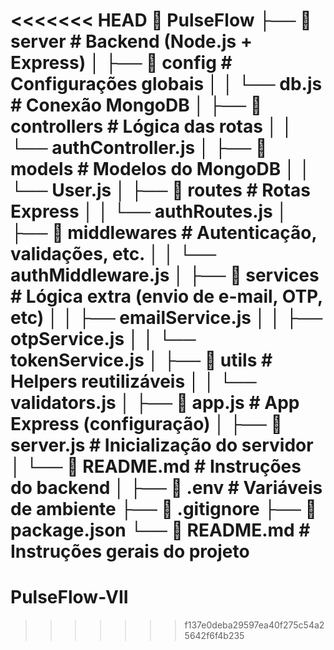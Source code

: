 <<<<<<< HEAD
📂 PulseFlow
├── 📁 server                            # Backend (Node.js + Express)
│   ├── 📁 config                        # Configurações globais
│   │   └── db.js                       # Conexão MongoDB
│   ├── 📁 controllers                   # Lógica das rotas
│   │   └── authController.js
│   ├── 📁 models                        # Modelos do MongoDB
│   │   └── User.js
│   ├── 📁 routes                        # Rotas Express
│   │   └── authRoutes.js
│   ├── 📁 middlewares                  # Autenticação, validações, etc.
│   │   └── authMiddleware.js
│   ├── 📁 services                     # Lógica extra (envio de e-mail, OTP, etc)
│   │   ├── emailService.js
│   │   ├── otpService.js
│   │   └── tokenService.js
│   ├── 📁 utils                        # Helpers reutilizáveis
│   │   └── validators.js
│   ├── 📄 app.js                       # App Express (configuração)
│   ├── 📄 server.js                    # Inicialização do servidor
│   └── 📄 README.md                    # Instruções do backend
│
├── 📄 .env                              # Variáveis de ambiente
├── 📄 .gitignore
├── 📄 package.json
└── 📄 README.md                         # Instruções gerais do projeto
=======
# PulseFlow-VII
>>>>>>> f137e0deba29597ea40f275c54a25642f6f4b235
